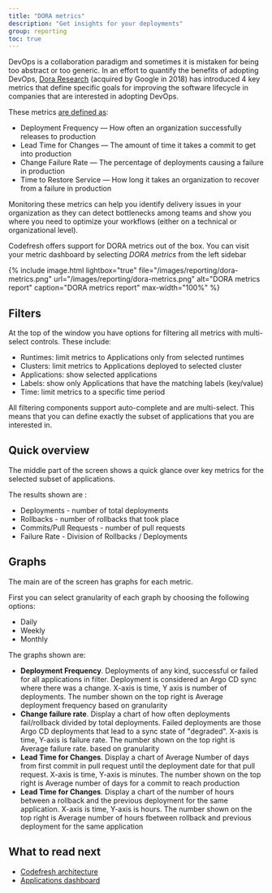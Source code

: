 ```yaml
---
title: "DORA metrics"
description: "Get insights for your deployments"
group: reporting
toc: true
---
```


DevOps is a collaboration paradigm and sometimes it is mistaken for being too
abstract or too generic. In an effort to quantify the benefits of adopting DevOps,
[Dora Research](https://www.devops-research.com/research.html#capabilities) (acquired by Google in 2018) has introduced 4 key metrics that
define specific goals for improving the software lifecycle in companies that are
interested in adopting DevOps.

These metrics [are defined as](https://cloud.google.com/blog/products/devops-sre/using-the-four-keys-to-measure-your-devops-performance):

* Deployment Frequency — How often an organization successfully releases to production
* Lead Time for Changes — The amount of time it takes a commit to get into production
* Change Failure Rate — The percentage of deployments causing a failure in production
* Time to Restore Service — How long it takes an organization to recover from a failure in production

Monitoring these metrics can help you identify delivery issues in your organization as they can detect bottlenecks among teams and show you where you need to optimize your workflows (either on a technical or organizational level).

Codefresh offers support for DORA metrics out of the box. You can visit your metric dashboard by selecting *DORA metrics* from the left sidebar

{% include
image.html
lightbox="true"
file="/images/reporting/dora-metrics.png"
url="/images/reporting/dora-metrics.png"
alt="DORA metrics report"
caption="DORA metrics report"
max-width="100%"
%}

## Filters

At the top of the window you have options for filtering all metrics with multi-select controls. These include:


* Runtimes: limit metrics to Applications only from selected runtimes 
* Clusters: limit metrics to Applications deployed to selected cluster
* Applications: show selected applications 
* Labels: show only Applications that have the matching labels (key/value) 
* Time: limit metrics to a specific time period

All filtering components support auto-complete and are multi-select. This means that you can define exactly the subset of applications that you are interested in.


## Quick overview

The middle part of the screen shows a quick glance over key metrics for the selected subset of applications.

The results shown are :

* Deployments -  number of total deployments
* Rollbacks - number of rollbacks that took place
* Commits/Pull Requests - number of pull requests
* Failure Rate - Division of Rollbacks / Deployments

## Graphs

The main are of the screen has graphs for each metric.

First you can select granularity of each graph by choosing the following options:

* Daily 
* Weekly
* Monthly


The graphs shown are:

* **Deployment Frequency**.  Deployments of any kind, successful or failed for all applications in filter. Deployment is considered an Argo CD sync where there was a change. X-axis is time, Y axis is number of deployments. The number shown on the top right is Average deployment frequency based on granularity
* **Change failure rate**. Display a chart of how often deployments fail/rollback divided by total deployments. Failed deployments are those Argo CD deployments that lead to a sync state of "degraded". X-axis is time, Y-axis is failure rate. The number shown on the top right is Average failure rate. based on granularity
* **Lead Time for Changes**. Display a chart of Average Number of days from first commit in pull request until the deployment date for that pull request. X-axis is time, Y-axis is minutes. The number shown on the top right is Average number of days for a commit to reach production
* **Lead Time for Changes**. Display a chart of the number of hours between a rollback and the previous deployment for the same application. X-axis is time, Y-axis is hours. The number shown on the top right is Average number of hours fbetween rollback and previous deployment for the same application

## What to read next

* [Codefresh architecture](({{site.baseurl}}/docs/getting-started/architecture/))
* [Applications dashboard](({{site.baseurl}}/docs/deployment/applications-dashboard//))

